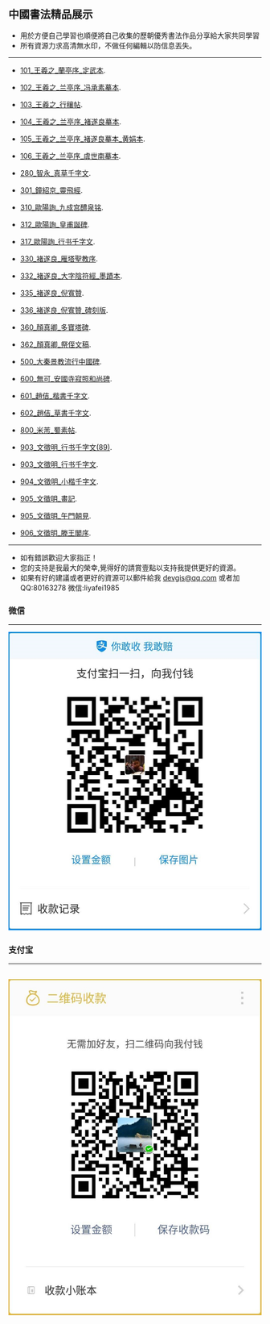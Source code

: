 ## 中國書法精品展示

* 用於方便自己學習也順便將自己收集的歷朝優秀書法作品分享給大家共同學習
* 所有資源力求高清無水印，不做任何編輯以防信息丟失。
--- 
* [101_王羲之_蘭亭序_定武本](101_王羲之_蘭亭序_定武本.md "王羲之_蘭亭序_定武本"). 
* [102_王羲之_兰亭序_冯承素摹本](102_王羲之_兰亭序_冯承素摹本.md "王羲之_兰亭序_冯承素摹本"). 
* [103_王羲之_行穰帖](103_王羲之_行穰帖.md "王羲之_行穰帖"). 
* [104_王羲之_兰亭序_褚遂良摹本](104_王羲之_兰亭序_褚遂良摹本.md "王羲之_兰亭序_褚遂良摹本"). 
* [105_王羲之_兰亭序_褚遂良摹本_黄娟本](105_王羲之_兰亭序_褚遂良摹本_黄娟本.md "王羲之_兰亭序_褚遂良摹本（黄娟本）"). 
* [106_王羲之_兰亭序_虞世南摹本](106_王羲之_兰亭序_虞世南摹本.md "王羲之_兰亭序_虞世南摹本"). 


* [280_智永_真草千字文](280_智永_真草千字文.md "智永_真草千字文（宋拓本）").
* [301_鐘紹京_靈飛經](301_鐘紹京_靈飛經.md "鐘紹京_靈飛經"). 

* [310_歐陽詢_九成宫醴泉铭](310_歐陽詢_九成宫醴泉铭.md "欧阳询_九成宫醴泉铭（故宮藏版本）"). 
* [312_歐陽詢_皇甫誕碑](312_歐陽詢_皇甫誕碑.md "歐陽詢_皇甫誕碑（宋拓本）"). 
* [317_歐陽詢_行书千字文](317_歐陽詢_行书千字文.md "歐陽詢行书千字文"). 

* [330_褚遂良_雁塔聖教序](330_褚遂良_雁塔聖教序.md "褚遂良_雁塔聖教序"). 
* [332_褚遂良_大字陰符經_墨蹟本](332_褚遂良_大字陰符經_墨蹟本.md "褚遂良_大字陰符經（墨蹟本）"). 
* [335_褚遂良_倪寬贊](335_褚遂良_倪寬贊.md "褚遂良_倪寬贊"). 
* [336_褚遂良_倪寬贊_碑刻版](336_褚遂良_倪寬贊_碑刻版.md "褚遂良_倪寬贊（碑刻版）"). 


* [360_顏真卿_多寶塔碑](360_顏真卿_多寶塔碑.md "顏真卿_多寶塔碑").
* [362_顏真卿_祭侄文稿](362_顏真卿_祭侄文稿.md "顏真卿_祭侄文稿"). 

* [500_大秦景教流行中國碑](500_大秦景教流行中國碑.md "大秦景教流行中國碑"). 

* [600_無可_安國寺寂照和尚碑](600_無可_安國寺寂照和尚碑.md "無可_安國寺寂照和尚碑"). 
* [601_趙佶_楷書千字文](601_趙佶_楷書千字文.md "趙佶_楷書千字文"). 
* [602_趙佶_草書千字文](602_趙佶_草書千字文.md "趙佶_草書千字文"). 

* [800_米芾_蜀素帖](800_米芾_蜀素帖.md "米芾_蜀素帖"). 

* [903_文徵明_行书千字文(89)](903_文徵明_行书千字文(89).md "文徵明_行书千字文(八十九歲書)"). 
* [903_文徵明_行书千字文](903_文徵明_行书千字文.md "文徵明_行书千字文"). 
* [904_文徵明_小楷千字文](904_文徵明_小楷千字文.md "文徵明_小楷千字文"). 
* [905_文徵明_畫記](905_文徵明_畫記.md "文徵明_畫記（偽）"). 
* [905_文徵明_午門朝見](905_文徵明_午門朝見.md "文徵明_午門朝見"). 
* [906_文徵明_滕王閣序](906_文徵明_滕王閣序.md "文徵明_滕王閣序"). 

---
* 如有錯誤歡迎大家指正！
* 您的支持是我最大的榮幸,覺得好的請賞壹點以支持我提供更好的資源。
* 如果有好的建議或者更好的資源可以郵件給我 devgis@qq.com 或者加QQ:80163278 微信:liyafei1985

### 微信
---
![微信收款](zfb.jpg)

### 支付宝
---
![支付宝收款](wx.jpg)
---